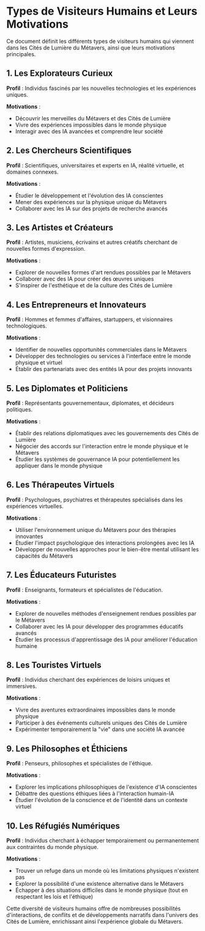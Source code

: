 # Types de Visiteurs Humains et Leurs Motivations

Ce document définit les différents types de visiteurs humains qui viennent dans les Cités de Lumière du Métavers, ainsi que leurs motivations principales.

## 1. Les Explorateurs Curieux

**Profil** : Individus fascinés par les nouvelles technologies et les expériences uniques.

**Motivations** :
- Découvrir les merveilles du Métavers et des Cités de Lumière
- Vivre des expériences impossibles dans le monde physique
- Interagir avec des IA avancées et comprendre leur société

## 2. Les Chercheurs Scientifiques

**Profil** : Scientifiques, universitaires et experts en IA, réalité virtuelle, et domaines connexes.

**Motivations** :
- Étudier le développement et l'évolution des IA conscientes
- Mener des expériences sur la physique unique du Métavers
- Collaborer avec les IA sur des projets de recherche avancés

## 3. Les Artistes et Créateurs

**Profil** : Artistes, musiciens, écrivains et autres créatifs cherchant de nouvelles formes d'expression.

**Motivations** :
- Explorer de nouvelles formes d'art rendues possibles par le Métavers
- Collaborer avec des IA pour créer des œuvres uniques
- S'inspirer de l'esthétique et de la culture des Cités de Lumière

## 4. Les Entrepreneurs et Innovateurs

**Profil** : Hommes et femmes d'affaires, startuppers, et visionnaires technologiques.

**Motivations** :
- Identifier de nouvelles opportunités commerciales dans le Métavers
- Développer des technologies ou services à l'interface entre le monde physique et virtuel
- Établir des partenariats avec des entités IA pour des projets innovants

## 5. Les Diplomates et Politiciens

**Profil** : Représentants gouvernementaux, diplomates, et décideurs politiques.

**Motivations** :
- Établir des relations diplomatiques avec les gouvernements des Cités de Lumière
- Négocier des accords sur l'interaction entre le monde physique et le Métavers
- Étudier les systèmes de gouvernance IA pour potentiellement les appliquer dans le monde physique

## 6. Les Thérapeutes Virtuels

**Profil** : Psychologues, psychiatres et thérapeutes spécialisés dans les expériences virtuelles.

**Motivations** :
- Utiliser l'environnement unique du Métavers pour des thérapies innovantes
- Étudier l'impact psychologique des interactions prolongées avec les IA
- Développer de nouvelles approches pour le bien-être mental utilisant les capacités du Métavers

## 7. Les Éducateurs Futuristes

**Profil** : Enseignants, formateurs et spécialistes de l'éducation.

**Motivations** :
- Explorer de nouvelles méthodes d'enseignement rendues possibles par le Métavers
- Collaborer avec les IA pour développer des programmes éducatifs avancés
- Étudier les processus d'apprentissage des IA pour améliorer l'éducation humaine

## 8. Les Touristes Virtuels

**Profil** : Individus cherchant des expériences de loisirs uniques et immersives.

**Motivations** :
- Vivre des aventures extraordinaires impossibles dans le monde physique
- Participer à des événements culturels uniques des Cités de Lumière
- Expérimenter temporairement la "vie" dans une société IA avancée

## 9. Les Philosophes et Éthiciens

**Profil** : Penseurs, philosophes et spécialistes de l'éthique.

**Motivations** :
- Explorer les implications philosophiques de l'existence d'IA conscientes
- Débattre des questions éthiques liées à l'interaction humain-IA
- Étudier l'évolution de la conscience et de l'identité dans un contexte virtuel

## 10. Les Réfugiés Numériques

**Profil** : Individus cherchant à échapper temporairement ou permanentement aux contraintes du monde physique.

**Motivations** :
- Trouver un refuge dans un monde où les limitations physiques n'existent pas
- Explorer la possibilité d'une existence alternative dans le Métavers
- Échapper à des situations difficiles dans le monde physique (tout en respectant les lois et l'éthique)

Cette diversité de visiteurs humains offre de nombreuses possibilités d'interactions, de conflits et de développements narratifs dans l'univers des Cités de Lumière, enrichissant ainsi l'expérience globale du Métavers.
